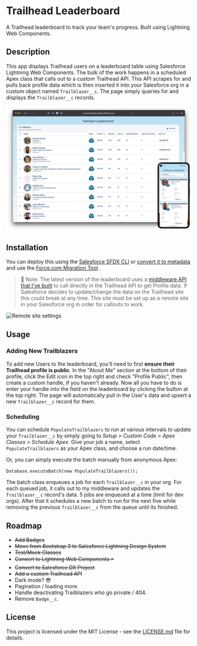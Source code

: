 # Trailhead Leaderboard

A Trailhead leaderboard to track your team's progress. Built using Lightning Web Components.

## Description

This app displays Trailhead users on a leaderboard table using Salesforce Lightning
Web Components. The bulk of the work happens in a scheduled Apex class that calls out to a custom
Trailhead API. This API scrapes for and pulls back profile data which is then inserted it into your Salesforce org in a custom
object named `Trailblazer__c`. The page simply queries for and displays the `Trailblazer__c` records.

![Desktop and mobile view](images/screenshot.png)

## Installation

You can deploy this using
the [Salesforce SFDX CLI](https://developer.salesforce.com/docs/atlas.en-us.sfdx_setup.meta/sfdx_setup/sfdx_setup_install_cli.htm)
or [convert it to metadata](https://developer.salesforce.com/docs/atlas.en-us.sfdx_cli_reference.meta/sfdx_cli_reference/cli_reference_force_source.htm)
and use
the [Force.com Migration Tool](https://developer.salesforce.com/docs/atlas.en-us.daas.meta/daas/forcemigrationtool_install.htm)
.

> 🚨 Note: The latest version of the leaderboard uses
> a [middleware API that I've built](https://github.com/meruff/go-trailhead-leaderboard-api) to call directly in the
> Trailhead API to get Profile data. If Salesforce decides to update/change the data on the Trailhead site this could
> break at any time. This site must be set up as a remote site in your Salesforce org in order for callouts to work.

![Remote site settings](images/remote_site_settings.png)

## Usage

### Adding New Trailblazers

To add new Users to the leaderboard, you'll need to first **ensure their Trailhead profile is public**.
In the "About Me" section at the bottom of their profile, click the Edit icon in the top right and
check "Profile Public", then create a custom handle, if you haven't already. Now all you have to do
is enter your handle into the field on the leaderboard by clicking the button at the top right. The page will
automatically pull in the User's data and upsert a new `Trailblazer__c` record for them.

### Scheduling

You can schedule `PopulateTrailblazers` to run at various intervals to update your
`Trailblazer__c` by simply going to *Setup > Custom Code > Apex Classes > Schedule Apex*.
Give your job a name, select `PopulateTrailblazers` as your Apex class, and choose a run
date/time.

Or, you can simply execute the batch manually from anonymous Apex:

```apex
Database.executeBatch(new PopulateTrailblazers());
```

The batch class enqueues a job for each `Trailblazer__c` in your org. For each queued job, it calls out to my middleware
and updates the `Trailblazer__c` record's data. 5 jobs are enqueued at a time (limit for dev orgs). After that it
schedules a new batch to run for the next five while removing the previous `Trailblazer__c` from the queue until its
finished.

## Roadmap

- ~~Add Badges~~
- ~~Move from Bootstrap 3 to Salesforce Lightning Design System~~
- ~~Test/Mock Classes~~
- ~~Convert to Lightning Web Components ⚡~~
- ~~Convert to Salesforce DX Project~~
- ~~Add a custom Trailhead API~~
- Dark mode? 😎
- Pagination / loading more.
- Handle deactivating Trailblazers who go private / 404.
- Remove `Badge__c`.

## License

This project is licensed under the MIT License - see the [LICENSE.md](LICENSE.md) file for details.
